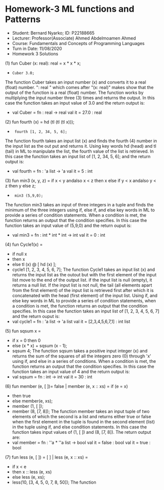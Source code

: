 # Homework-3         ML functions and Patterns
- Student:             Bernard Nyarko;   ID: P22188665
- Lecturer:            Professor(Associate) Ahmed Abdelmoamen Ahmed
- Course:              Fundamentals and Concepts of Programming Languages
- Turn in Date:        11/08/2020
- Homework 3 Solutions

 (1)  fun Cuber (x: real): real = x * x * x;
-     Cuber 3.0;
The function Cuber takes an input number (x) and converts it to a real (float) number.
": real " which comes after "(x: real)" makes show that the output of the function is a real (float) number.
The function works by multiplying the input number three (3) times and returns the output. In this case the 
function takes an input value of 3.0 and the return output is:
- val Cuber = fn : real -> real
val it = 27.0 : real

 (2)  fun fourth (x) = hd (tl (tl (tl x)));
-      fourth [1, 2, 34, 5, 6];
The function fourth takes an input list (x) and finds the fourth (4) number in the input list as the out put
and returns it. Using key words hd (head) and tl (tail) in ML to manipulate the list, the fourth value of the
list is retrieved. In this case the function takes an input list of [1, 2, 34, 5, 6]; and the return output is:
- val fourth = fn : 'a list -> 'a
val it = 5 : int

(3) fun min3 (x, y, z) = if x < y andalso x < z then x else if y < x andalso y < z then y else z;
-      min3 (5,9,0);
The function min3 takes an input of three integers in a tuple and finds the minimum of the three integers 
using if, else if, and else key words in ML to provide a series of condition statements. When a condition is met, 
the function returns an output that the condition specifies. In this case the function takes an input value of 
(5,9,0) and the return ouput is:
- val min3 = fn : int * int * int -> int
val it = 0 : int

(4)  fun Cycle1(x) =
- if null x 
- then x
- else tl (x) @ [ hd (x) ];
- cycle1 [1, 2, 3, 4, 5, 6, 7];
The function Cycle1 takes an input list (x) and returns the input list as the outout but with the first element of
the input list move to the end of the output list. if the input list is null (empty), it returns a null list. If 
the input list is not null, the tail (all elements apart from the first element) of the input list is retrieved 
first after which it is concatenated with the head (first element) of the input list. Using if, and else 
key words in ML to provide a series of condition statements, when a condition is met, the function returns an 
output that the condition specifies. In this case the function takes an input list of [1, 2, 3, 4, 5, 6, 7] and the
return ouput is: 
- val cycle1 = fn : 'a list -> 'a list
val it = [2,3,4,5,6,7,1] : int list

(5)  fun sqsum x =
- if x = 0 then 0
- else (x * x) + sqsum (x - 1);
- sqsum 4;
The function sqsum takes a positive input integer (x) and returns the sum of the squares of all the integers zero (0)
through 'x' using if, and else in a series of conditions. When a condition is met, the function returns an 
output that the condition specifies. In this case the function takes an input value of 4 and the return output is: 
- val sqsum = fn : int -> int
val it = 30 : int

(6)  fun member (e, [ ])= false | member (e, x :: xs) = if (e = x)
- then true
- else member(e, xs);
- member (1, [ ]);
- member (8, [7, 8]);
The function member takes an input tuple of two elements of which the second is a list and returns either true or false 
when the first element in the tuple is found in the second element (list) in the tuple using if, and else condition 
statements. In this case the function takes input values of (1, [ ]) and (8, [7, 8]). The return output are: 
- val member = fn : ''a * ''a list -> bool
val it = false : bool
val it = true : bool

(7) fun less (e, [ ]) = [ ] | less (e, x :: xs) = 
- if x < e 
- then x :: less (e, xs) 
- else less (e, xs);
- less(10, [3, 4, 5, 0, 7, 8, 50]);
The function 

